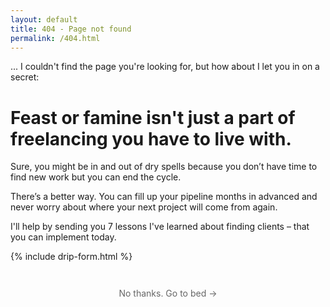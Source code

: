 ```yaml
---
layout: default
title: 404 - Page not found
permalink: /404.html
---
```



<div class="text-xl text-grey-darkest leading-normal max-w-md mx-auto my-4" markdown="1">
<p class="text-base text-grey-dark my-8">... I couldn't find the page you're looking for, but how about I let you in on a secret:</p>

<h1 class="leading-tight font-medium text-3xl mb-2">Feast or famine isn't just a part of freelancing you have to live with.</h1>

<p class="mt-2">Sure, you might be in and out of dry spells because you don’t have time to find new work but you can end the cycle.</p>

<p class="mt-2">There’s a better way. You can fill up your pipeline months in advanced and never worry about where your next project will come from again.</p>

<p class="mt-2 mb-4">I'll help by sending you 7 lessons I've learned about finding clients – that you can implement today.</p>

{% include drip-form.html %}

<p style="margin: 3em 0 5em; text-align:center;"><a href="http://bed.com" style="color: #666; text-decoration: none;">No thanks. Go to bed &rarr;</a></p>
</div>